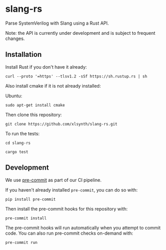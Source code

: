 # slang-rs

Parse SystemVerilog with Slang using a Rust API.

Note: the API is currently under development and is subject to frequent changes.

## Installation

Install Rust if you don't have it already:

```shell
curl --proto '=https' --tlsv1.2 -sSf https://sh.rustup.rs | sh
```

Also install cmake if it is not already installed:

Ubuntu:
```shell
sudo apt-get install cmake
```

Then clone this repository:

```shell
git clone https://github.com/xlsynth/slang-rs.git
```

To run the tests:

```shell
cd slang-rs
```

```shell
cargo test
```

## Development

We use [pre-commit](https://pre-commit.com/) as part of our CI pipeline.

If you haven't already installed `pre-commit`, you can do so with:

```shell
pip install pre-commit
```

Then install the pre-commit hooks for this repository with:

```shell
pre-commit install
```

The pre-commit hooks will run automatically when you attempt to commit code. You can also run pre-commit checks on-demand with:

```shell
pre-commit run
```
